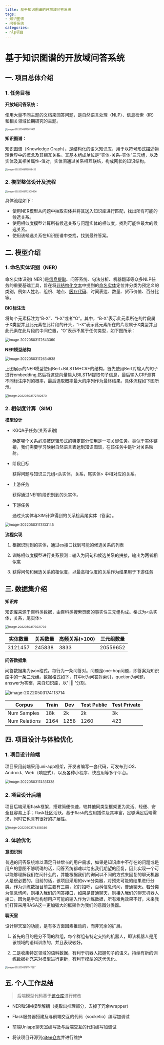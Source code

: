 ```yaml
---
title: 基于知识图谱的开放域问答系统
tags: 
- 知识图谱
- 问答系统
categories:
- nlp项目
---
```

# 基于知识图谱的开放域问答系统

## 一. 项目总体介绍

### 1. 任务目标

**开放域问答系统：**

使用大量不同主题的文档来回答问题，是自然语言处理（NLP）、信息检索（IR）和相关领域长期研究的主题。



<img src="https://raw.githubusercontent.com/coelien/image-hosting/master/img/202205061136170.png" alt="image-20220506113613101" style="zoom:50%;" />

**知识图谱：**

知识图谱（Knowledge Graph），是结构化的语义知识库，用于以符号形式描述物理世界中的概念及其相互关系。其基本组成单位是“实体-关系-实体”三元组，以及实体及其相关属性-值对，实体间通过关系相互联结，构成网状的知识结构。

<img src="https://raw.githubusercontent.com/coelien/image-hosting/master/img/202205061138448.png" alt="image-20220506113858423" style="zoom:50%;" />

### 2. 模型整体设计及流程

<img src="https://raw.githubusercontent.com/coelien/image-hosting/master/img/202205031723438.png" alt="image-20220503172309406" style="zoom:50%;" />

具体流程如下：

- 使用NER模型从问题中抽取实体并将其送入知识库进行匹配，找出所有可能的候选关系。
- 使用相似度模型计算所有候选关系与问题实体的相似度，找到可能性最大的候选关系。
- 使用该候选关系在知识图谱中查找，找到最终答案。

## 二. 模型介绍

### 1. 命名实体识别（NER）

命名实体识别( NER )是[信息提取](https://en.wikipedia.org/wiki/Information_extraction)、问答系统、句法分析、机器翻译等众多NLP任务的重要基础工具，旨在将[非结构化文本](https://en.wikipedia.org/wiki/Unstructured_data)中提到的[命名实体](https://en.wikipedia.org/wiki/Named_entity)定位并分类为预定义的类别，例如人姓名、组织、地点、[医疗代码](https://en.wikipedia.org/wiki/Medical_classification)、时间表达、数量、货币价值、百分比等。

**BIO标注法**

将每个元素标注为“B-X”、“I-X”或者“O”。其中，“B-X”表示此元素所在的片段属于X类型并且此元素在此片段的开头，“I-X”表示此元素所在的片段属于X类型并且此元素在此片段的中间位置，“O”表示不属于任何类型，如下图所示：

<img src="https://raw.githubusercontent.com/coelien/image-hosting/master/img/202205031725389.png" alt="image-20220503172543360" style="zoom: 80%;" />

**NER模型结构**

<img src="https://raw.githubusercontent.com/coelien/image-hosting/master/img/202205031726967.png" alt="image-20220503172634938" style="zoom: 80%;" />

上图展示的NER模型使用Bert+BiLSTM+CRF的结构，首先使用Bert对输入的句子进行embedding,然后将这些向量输入BILSTM提取句子信息，最后输入CRF测算不同标注序列的概率，最后选取概率最大的序列作为最终结果。具体流程如下图所示。

<img src="https://raw.githubusercontent.com/coelien/image-hosting/master/img/202205031727724.png" alt="image-20220503172702670" style="zoom:67%;" />

### 2. 相似度计算（SIM）

**模型设计**

- KGQA子任务(关系识别)

  确定哪个关系必须被逻辑形式的特定部分使用是一项关键任务。类似于实体链接，我们需要学习映射自然语言表达到知识图谱，在该任务中是针对关系映射。

- 阶段目标

  获得问题与知识三元组<头实体，关系，尾实体> 中相对应的关系。

- 上游任务

  获得通过NER阶段识别到的头实体。

- 下游任务

  通过头实体与SIM计算得到的关系检索尾实体（答案）。

<img src="https://raw.githubusercontent.com/coelien/image-hosting/master/img/202205031731183.png" alt="image-20220503173133145" style="zoom: 80%;" />



**流程实现**

1. 根据识别到的实体，通过es接口找到可能的候选关系的列表

2. 训练相似度模型进行关系预测：输入为问句和候选关系的拼接，输出为两者相似度

3. 获得问句和候选关系的相似度，以最高相似度的关系作为结果用于下游任务

## 三. 数据集介绍

**知识库**

知识库来源于百科类数据，由百科类搜索页面的事实性三元组构成。格式为<头实体，关系，尾实体>

<img src="https://raw.githubusercontent.com/coelien/image-hosting/master/img/202205031739828.png" alt="image-20220503173921792" style="zoom:67%;" />

| **实体数量** | **关系数量** | 高频关系(>100) | **三元组数量** |
| ------------ | ------------ | -------------- | -------------- |
| 3121457      | 245838       | 3833           | 20559652       |

**问答数据集**

问答数据集为json格式，每行为一条问答对。问题是one-hop问题，即答案为知识库中的一条三元组。数据格式如下，其中id为问答对索引，quetion为问题，answer为答案，来自知识库，以' ||| '分割。

![image-20220503174113714](https://raw.githubusercontent.com/coelien/image-hosting/master/img/202205031741753.png)

| **Corpus**    | **Train** | **Dev** | **Test Public** | **Test Private** |
| ------------- | --------- | ------- | --------------- | ---------------- |
| Num Samples   | 18k       | 2k      | 2k              | 3k               |
| Num Relations | 2164      | 1258    | 1260            | 423              |

## 四. 项目设计与体验优化

### 1. 项目设计前端

项目采用前端采用uni-app框架，开发者编写一套代码，可发布到iOS、Android、Web（响应式）、以及各种小程序、快应用等多个平台。

<img src="https://raw.githubusercontent.com/coelien/image-hosting/master/img/202205031743369.png" alt="image-20220503174331338" style="zoom: 80%;" />

### 2. 项目设计后端

项目后端采用flask框架，搭建简便快速，较其他同类型框架更为灵活、轻便、安全且容易上手；flask社区活跃，基于flask的应用插件及其丰富，足够满足后端需求，同时它也具有很好的扩展性。

<img src="https://raw.githubusercontent.com/coelien/image-hosting/master/img/202205031744361.png" alt="image-20220503174458340" style="zoom:67%;" />

### 3. 体验优化

**意图识别**

普通的问答系统难以满足日益增长的用户需求，如果是知识库中不存在的问题或是用户的意图不够明确的话，问答系统都难以给出我们期望的回复，因此实现一个可以能够理解我们在问什么的，并能根据我们的询问以不同的方式来回复的聊天机器人是很必要的。目前的话，该项目采用的svm分类器，对预先可能的结果进行分类。作为训练数据目前主要有三类，如打招呼，百科信息询问，普通聊天。若分类为信息询问，则接入我们的问答接口，如果是普通聊天，则接入我们的聊天机器人接口。因为是手动构想用户可能的输入作为训练数据，所有难免效果不好，未来我们打算采用RASA这一更加强大的框架作为我们的意图分类器。

**聊天室**

设计聊天室的功能，是有多方面因素推动的，而非冗余的扩展。

1. 首先的目的是分不同的群组，每个群组有特定支持的机器人，即该机器人是用该领域的语料训练的，并且表现较好。

2. 二是收集特定领域的语料数据，有利于机器人把握句子的语义，持续有新的训练数据补充来对模型进行更新，有利于模型的迭代优化。

<img src="https://raw.githubusercontent.com/coelien/image-hosting/master/img/202205031811717.png" alt="image-20220503181147667" style="zoom: 50%;" />

## 五. 个人工作总结

> 后端模型代码基于[该仓库](https://github.com/CLUEbenchmark/KgCLUE)进行修改

- NER和SIM模型解耦（提取出推理部分，去掉了冗余wrapper）

- Flask服务器搭建及与前端交互的代码（socketio）编写加调试
- 前端Uniapp聊天室编写及与后端交互的代码编写加调试
- 将该项目开源到[gitee仓库](https://gitee.com/sixwalter/KgCLUE)并进行维护
